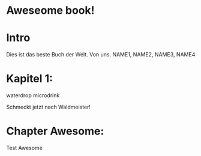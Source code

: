 Aweseome book!
===

# Intro
Dies ist das beste Buch der Welt.
Von uns.
NAME1, NAME2, NAME3, NAME4

# Kapitel 1: 

waterdrop microdrink

Schmeckt jetzt nach Waldmeister!

# Chapter Awesome:
Test Awesome

